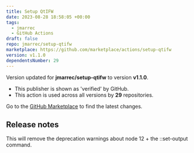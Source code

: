 ```yaml
---
title: Setup QtIFW
date: 2023-08-28 18:58:05 +00:00
tags:
  - jmarrec
  - GitHub Actions
draft: false
repo: jmarrec/setup-qtifw
marketplace: https://github.com/marketplace/actions/setup-qtifw
version: v1.1.0
dependentsNumber: 29
---
```



Version updated for **jmarrec/setup-qtifw** to version **v1.1.0**.
- This publisher is shown as 'verified' by GitHub.
- This action is used across all versions by **29** repositories.

Go to the [GitHub Marketplace](https://github.com/marketplace/actions/setup-qtifw) to find the latest changes.

## Release notes

This will remove the deprecation warnings about node 12 + the ::set-output command.
